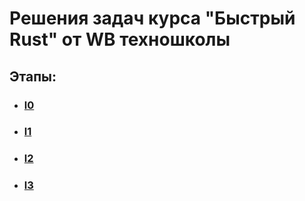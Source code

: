# Решения задач курса "Быстрый Rust" от WB техношколы

## Этапы:
* ### [l0](l0)
* ### [l1](l1)
* ### [l2](l2)
* ### [l3](l3)
